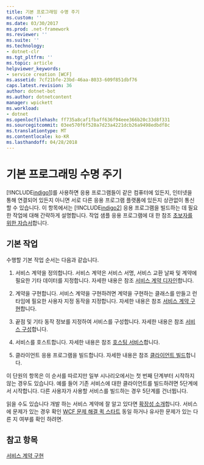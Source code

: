 ```yaml
---
title: 기본 프로그래밍 수명 주기
ms.custom: ''
ms.date: 03/30/2017
ms.prod: .net-framework
ms.reviewer: ''
ms.suite: ''
ms.technology:
- dotnet-clr
ms.tgt_pltfrm: ''
ms.topic: article
helpviewer_keywords:
- service creation [WCF]
ms.assetid: 7cf21bfe-23bd-46aa-8033-609f851dbf76
caps.latest.revision: 36
author: dotnet-bot
ms.author: dotnetcontent
manager: wpickett
ms.workload:
- dotnet
ms.openlocfilehash: ff735a8caf1fbaff636f94eee366b20c33d8f331
ms.sourcegitcommit: 03ee570f6f528a7d23a4221dcb26a9498edbdf8c
ms.translationtype: MT
ms.contentlocale: ko-KR
ms.lasthandoff: 04/28/2018
---
```

# <a name="basic-programming-lifecycle"></a>기본 프로그래밍 수명 주기
[!INCLUDE[indigo1](../../../includes/indigo1-md.md)]를 사용하면 응용 프로그램들이 같은 컴퓨터에 있든지, 인터넷을 통해 연결되어 있든지 아니면 서로 다른 응용 프로그램 플랫폼에 있든지 상관없이 통신할 수 있습니다. 이 항목에서는 [!INCLUDE[indigo2](../../../includes/indigo2-md.md)] 응용 프로그램을 빌드하는 데 필요한 작업에 대해 간략하게 설명합니다. 작업 샘플 응용 프로그램에 대 한 참조 [초보자를 위한 자습서](../../../docs/framework/wcf/getting-started-tutorial.md)합니다.  
  
## <a name="the-basic-tasks"></a>기본 작업  
 수행할 기본 작업 순서는 다음과 같습니다.  
  
1.  서비스 계약을 정의합니다. 서비스 계약은 서비스 서명, 서비스 교환 날짜 및 계약에 필요한 기타 데이터를 지정합니다. 자세한 내용은 참조 [서비스 계약 디자인](../../../docs/framework/wcf/designing-service-contracts.md)합니다.  
  
2.  계약을 구현합니다. 서비스 계약을 구현하려면 계약을 구현하는 클래스를 만들고 런타임에 필요한 사용자 지정 동작을 지정합니다. 자세한 내용은 참조 [서비스 계약 구현](../../../docs/framework/wcf/implementing-service-contracts.md)합니다.  
  
3.  끝점 및 기타 동작 정보를 지정하여 서비스를 구성합니다. 자세한 내용은 참조 [서비스 구성](../../../docs/framework/wcf/configuring-services.md)합니다.  
  
4.  서비스를 호스트합니다. 자세한 내용은 참조 [호스팅 서비스](../../../docs/framework/wcf/hosting-services.md)합니다.  
  
5.  클라이언트 응용 프로그램을 빌드합니다. 자세한 내용은 참조 [클라이언트 빌드](../../../docs/framework/wcf/building-clients.md)합니다.  
  
 이 단원의 항목은 이 순서를 따르지만 일부 시나리오에서는 첫 번째 단계부터 시작하지 않는 경우도 있습니다. 예를 들어 기존 서비스에 대한 클라이언트를 빌드하려면 5단계에서 시작합니다. 다른 사용자가 사용할 서비스를 빌드하는 경우 5단계를 건너뜁니다.  
  
 읽을 수도 있습니다 개발 하는 서비스 계약에 잘 알고 있다면 [확장성 소개](../../../docs/framework/wcf/introduction-to-extensibility.md)합니다. 서비스에 문제가 있는 경우 확인 [WCF 문제 해결 퀵 스타트](../../../docs/framework/wcf/wcf-troubleshooting-quickstart.md) 동일 하거나 유사한 문제가 있는 다른 지 여부를 확인 하려면.  
  
## <a name="see-also"></a>참고 항목  
 [서비스 계약 구현](../../../docs/framework/wcf/implementing-service-contracts.md)
